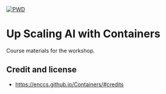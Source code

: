 [![PWD](https://raw.githubusercontent.com/play-with-docker/stacks/master/assets/images/button.png)](https://labs.play-with-docker.com)

# Up Scaling AI with Containers

Course materials for the workshop.

## Credit and license

- https://enccs.github.io/Containers/#credits
